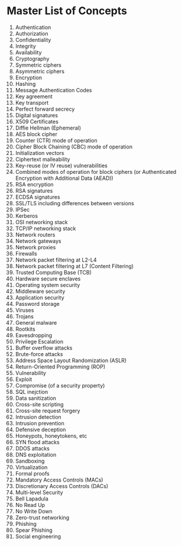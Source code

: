 # Master List of Concepts

1. Authentication
1. Authorization
1. Confidentiality
1. Integrity
1. Availability
1. Cryptography
1. Symmetric ciphers
1. Asymmetric ciphers
1. Encryption
1. Hashing
1. Message Authentication Codes
1. Key agreement
1. Key transport
1. Perfect forward secrecy
1. Digital signatures
1. X509 Certificates
1. Diffie Hellman (Ephemeral)
1. AES block cipher
1. Counter (CTR) mode of operation
1. Cipher Block Chaining (CBC) mode of operation
1. Initialization vectors
1. Ciphertext malleability
1. Key-reuse (or IV reuse) vulnerabilities
1. Combined modes of operation for block ciphers (or Authenticated Encryption with Additional Data (AEAD))
1. RSA encryption
1. RSA signatures
1. ECDSA signatures
1. SSL/TLS including differences between versions
1. IPSec
1. Kerberos
1. OSI networking stack
1. TCP/IP networking stack
1. Network routers
1. Network gateways
1. Network proxies
1. Firewalls
1. Network packet filtering at L2-L4
1. Network packet filtering at L7 (Content Filtering)
1. Trusted Computing Base (TCB)
1. Hardware secure enclaves
1. Operating system security
1. Middleware security
1. Application security
1. Password storage
1. Viruses
1. Trojans
1. General malware
1. Rootkits
1. Eavesdropping
1. Privilege Escalation
1. Buffer overflow attacks
1. Brute-force attacks
1. Address Space Layout Randomization (ASLR)
1. Return-Oriented Programming (ROP)
1. Vulnerability
1. Exploit
1. Compromise (of a security property)
1. SQL inejction
1. Data sanitization
1. Cross-site scripting
1. Cross-site request forgery
1. Intrusion detection
1. Intrusion prevention
1. Defensive deception
1. Honeypots, honeytokens, etc
1. SYN flood attacks
1. DDOS attacks
1. DNS exploitation
1. Sandboxing
1. Virtualization
1. Formal proofs
1. Mandatory Access Controls (MACs)
1. Discretionary Access Controls (DACs)
1. Multi-level Security
1. Bell Lapadula
1. No Read Up
1. No Write Down
1. Zero-trust networking
1. Phishing
1. Spear Phishing
1. Social engineering